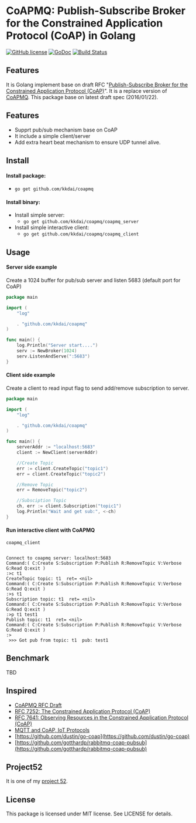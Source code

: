 CoAPMQ: Publish-Subscribe Broker for the Constrained Application Protocol (CoAP) in Golang
==================

[![GitHub license](https://img.shields.io/badge/license-MIT-blue.svg)](https://raw.githubusercontent.com/kkdai/coapmq/master/LICENSE)  [![GoDoc](https://godoc.org/github.com/kkdai/coapmq?status.svg)](https://godoc.org/github.com/kkdai/coapmq)  [![Build Status](https://travis-ci.org/kkdai/coapmq.svg?branch=master)](https://travis-ci.org/kkdai/coapmq)
 
    
Features
---------------

It is Golang implement base on draft RFC "[Publish-Subscribe Broker for the Constrained Application Protocol (CoAP)](https://datatracker.ietf.org/doc/draft-koster-core-coap-pubsub/?include_text=1)". It is a replace version of [CoAPMQ](https://datatracker.ietf.org/doc/draft-koster-core-coapmq/). This package base on latest draft spec (2016/01/22).


Features
---------------

- Supprt pub/sub mechanism base on CoAP
- It include a simple client/server
- Add extra heart beat mechanism to ensure UDP tunnel alive.


Install
---------------
#### Install package:
- `go get github.com/kkdai/coapmq `


#### Install binary:
- Install simple server:
	- `go get github.com/kkdai/coapmq/coapmq_server`
- Install simple interactive client: 
	- `go get github.com/kkdai/coapmq/coapmq_client`


Usage
---------------

#### Server side example

Create a 1024 buffer for pub/sub server and listen 5683 (default port for CoAP)

```go
package main

import (
	"log"

	. "github.com/kkdai/coapmq"
)

func main() {
	log.Println("Server start....")
	serv := NewBroker(1024)
	serv.ListenAndServe(":5683")
}
```

#### Client side example

Create a client to read input flag to send add/remove subscription to server.

```go
package main

import (
	"log"

	. "github.com/kkdai/coapmq"
)

func main() {
	serverAddr := "localhost:5683"
	client := NewClient(serverAddr)

	//Create Topic
	err := client.CreateTopic("topic1")
	err = client.CreateTopic("topic2")

	//Remove Topic
	err = RemoveTopic("topic2")	

	//Subsciption Topic
	ch, err := client.Subscription("topic1")
	log.Println("Wait and get sub:", <-ch)
}
```

#### Run interactive client with CoAPMQ

```
coapmq_client


Connect to coapmq server: localhost:5683
Command:( C:Create S:Subscription P:Publish R:RemoveTopic V:Verbose G:Read Q:exit )
:>c t1
CreateTopic topic: t1  ret= <nil>
Command:( C:Create S:Subscription P:Publish R:RemoveTopic V:Verbose G:Read Q:exit )
:>s t1
Subscription topic: t1  ret= <nil>
Command:( C:Create S:Subscription P:Publish R:RemoveTopic V:Verbose G:Read Q:exit )
:>p t1 test1
Publish topic: t1  ret= <nil>
Command:( C:Create S:Subscription P:Publish R:RemoveTopic V:Verbose G:Read Q:exit )
:>
 >>> Got pub from topic: t1  pub: test1
```


Benchmark
---------------
TBD

Inspired
---------------

- [CoAPMQ RFC Draft](https://datatracker.ietf.org/doc/draft-koster-core-coap-pubsub/?include_text=1)
- [RFC 7252: The Constrained Application Protocol (CoAP)](http://tools.ietf.org/html/rfc7252)
- [RFC 7641: Observing Resources in the Constrained Application Protocol (CoAP)](https://tools.ietf.org/html/rfc7641)
- [MQTT and CoAP, IoT Protocols](https://eclipse.org/community/eclipse_newsletter/2014/february/article2.php)
- [https://github.com/dustin/go-coap](https://github.com/dustin/go-coap)
- [https://github.com/gotthardp/rabbitmq-coap-pubsub](https://github.com/gotthardp/rabbitmq-coap-pubsub)

Project52
---------------

It is one of my [project 52](https://github.com/kkdai/project52).


License
---------------

This package is licensed under MIT license. See LICENSE for details.

